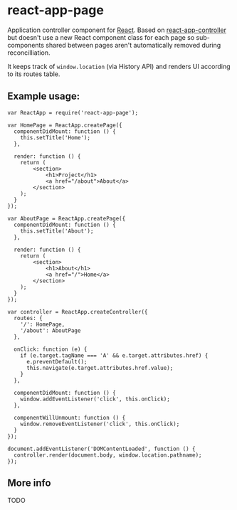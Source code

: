 # react-app-page

Application controller component for [React][1]. Based on [react-app-controller][2] but doesn't use a new React component class for each page so sub-components shared between pages aren't automatically removed during reconcilliation.

It keeps track of `window.location` (via History API) and renders UI according
to its routes table.

[1]: https://facebook.github.io/react
[2]: https://github.com/andreypopp/react-app-controller

## Example usage:

```
var ReactApp = require('react-app-page');

var HomePage = ReactApp.createPage({
  componentDidMount: function () {
    this.setTitle('Home');
  },

  render: function () {
    return (
        <section>
            <h1>Project</h1>
            <a href="/about">About</a>
        </section>
    );
  }
});

var AboutPage = ReactApp.createPage({
  componentDidMount: function () {
    this.setTitle('About');
  },

  render: function () {
    return (
        <section>
            <h1>About</h1>
            <a href="/">Home</a>
        </section>
    );
  }
});

var controller = ReactApp.createController({
  routes: {
    '/': HomePage,
    '/about': AboutPage
  },

  onClick: function (e) {
    if (e.target.tagName === 'A' && e.target.attributes.href) {
      e.preventDefault();
      this.navigate(e.target.attributes.href.value);
    }
  },

  componentDidMount: function () {
    window.addEventListener('click', this.onClick);
  },

  componentWillUnmount: function () {
    window.removeEventListener('click', this.onClick);
  }
});

document.addEventListener('DOMContentLoaded', function () {
  controller.render(document.body, window.location.pathname);
});
```

## More info

TODO